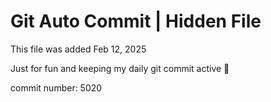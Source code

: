 # Git Auto Commit | Hidden File

This file was added Feb 12, 2025

Just for fun and keeping my daily git commit active 🤪

commit number: 5020
